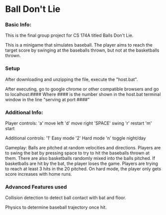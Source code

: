# Ball Don't Lie

### Basic Info:

This is the final group project for CS 174A titled Balls Don't Lie.

This is a minigame that simulates baseball. The player aims to reach the target score by swinging
at the baseballs thrown, but not at the basketballs thrown.

### Setup

After downloading and unzipping the file, execute the "host.bat".

After executing, go to google chrome or other compatible browsers and go to localhost:####
Where #### is the number shown in the host.bat terminal window in the line "serving at port ####"

### Additional Info:

Player controls:
'a' move left
'd' move right
'SPACE' swing
'r' restart
'm' start

Additional controls:
'1' Easy mode
'2' Hard mode
'n' toggle night/day

Gameplay:
Balls are pitched at random velocities and directions. Players are to swing the bat by pressing space to try to 
hit the baseballs thrown at them. There are also basketballs randomly mixed into the balls pitched. If basketballs
are hit by the bat, the player loses the game. Players are trying to reach at least 3 hits in the 20 pitched.
On hard mode, the player only gets score increases with home runs.

### Advanced Features used

Collision detection to detect ball contact with bat and floor.

Physics to determine baseball trajectory once hit.